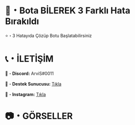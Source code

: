 # 🤖・Bota BİLEREK 3 Farklı Hata Bırakıldı
⭐・3 Hatayıda Çözüp Botu Başlatabilirsiniz
# 

# 📞・İLETİŞİM
💙・**Discord:** ArviS#0011

🔗・**Destek Sunucusu:** [Tıkla](https://discord.gg/3AfAFE5qYg)

💜・**Instagram:** [Tıkla](https://www.instagram.com/arvis_here/)
#

# 📷・GÖRSELLER
